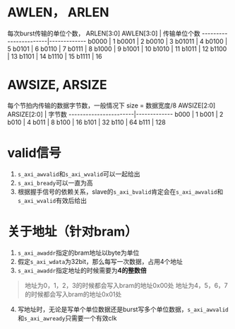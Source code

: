# AWLEN， ARLEN
每次burst传输的单位个数，
ARLEN[3:0] AWLEN[3:0]  |  传输单位个数
-----------------------|-------------
b0000                    | 1
b0001                    | 2
b0010                    | 3
b01011                   | 4
b0100                    | 5
b0101                    | 6
b0110                    | 7
b0111                    | 8
b1000                    | 9
b1001                    | 10
b1010                    | 11
b1011                    | 12
b1100                    | 13
b1101                    | 14
b1110                    | 15
b1111                    | 16

# AWSIZE, ARSIZE
每个节拍内传输的数据字节数，一般情况下 size = 数据宽度/8
AWSIZE[2:0] ARSIZE[2:0]  |  字节数
-----------------------|-------------
b000                    | 1
b001                    | 2
b010                    | 4
b011                    | 8
b100                    | 16
b101                    | 32
b110                    | 64
b111                    | 128


# valid信号
1. `s_axi_awvalid`和`s_axi_wvalid`可以一起给出
2. `s_axi_bready`可以一直为高
3. 根据握手信号的依赖关系，slave的`s_axi_bvalid`肯定会在`s_axi_awvalid`和`s_axi_wvalid`有效后给出

# 关于地址（针对bram）
1. `s_axi_awaddr`指定的bram地址以byte为单位
2. 假定`s_axi_wdata`为32bit，那么每写一次数据，占用4个地址
3. `s_axi_awaddr`指定地址的时候需要为**4的整数倍**
> 地址为0，1，2，3的时候都会写入bram的地址0x00处
> 地址为4，5，6，7的时候都会写入bram的地址0x01处

4. 写地址时，无论是写单个单位数据还是burst写多个单位数据，`s_axi_awvalid`和`s_axi_awready`只需要一个有效clk